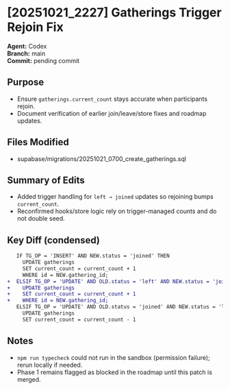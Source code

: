 # [20251021_2227] Gatherings Trigger Rejoin Fix

**Agent:** Codex  
**Branch:** main  
**Commit:** pending commit  

## Purpose
- Ensure `gatherings.current_count` stays accurate when participants rejoin.
- Document verification of earlier join/leave/store fixes and roadmap updates.

## Files Modified
- supabase/migrations/20251021_0700_create_gatherings.sql

## Summary of Edits
- Added trigger handling for `left → joined` updates so rejoining bumps `current_count`.
- Reconfirmed hooks/store logic rely on trigger-managed counts and do not double seed.

## Key Diff (condensed)
```diff
   IF TG_OP = 'INSERT' AND NEW.status = 'joined' THEN
     UPDATE gatherings
     SET current_count = current_count + 1
     WHERE id = NEW.gathering_id;
+  ELSIF TG_OP = 'UPDATE' AND OLD.status = 'left' AND NEW.status = 'joined' THEN
+    UPDATE gatherings
+    SET current_count = current_count + 1
+    WHERE id = NEW.gathering_id;
   ELSIF TG_OP = 'UPDATE' AND OLD.status = 'joined' AND NEW.status = 'left' THEN
     UPDATE gatherings
     SET current_count = current_count - 1
```

## Notes
- `npm run typecheck` could not run in the sandbox (permission failure); rerun locally if needed.
- Phase 1 remains flagged as blocked in the roadmap until this patch is merged.

